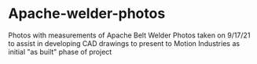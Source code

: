 # Apache-welder-photos
Photos with measurements of Apache Belt Welder
Photos taken on 9/17/21 to assist in developing CAD drawings to present to Motion Industries as initial "as built" phase of project
